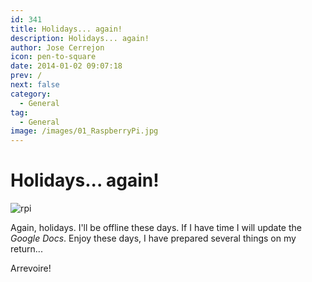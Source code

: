 ```yaml
---
id: 341
title: Holidays... again!
description: Holidays... again!
author: Jose Cerrejon
icon: pen-to-square
date: 2014-01-02 09:07:18
prev: /
next: false
category:
  - General
tag:
  - General
image: /images/01_RaspberryPi.jpg
---
```


# Holidays... again!

![rpi](/images/01_RaspberryPi.jpg)

Again, holidays. I'll be offline these days. If I have time I will update the *Google Docs*. Enjoy these days, I have prepared several things on my return...

Arrevoire!